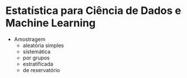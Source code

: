 # Estatística para Ciência de Dados e Machine Learning

- Amostragem
  - aleatória simples
  - sistemática
  - por grupos
  - estratificada
  - de reservatório